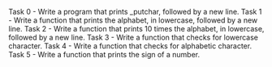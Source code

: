 Task 0 - Write a program that prints _putchar, followed by a new line.
Task 1 - Write a function that prints the alphabet, in lowercase, followed by a new line.
Task 2 - Write a function that prints 10 times the alphabet, in lowercase, followed by a new line.
Task 3 - Write a function that checks for lowercase character.
Task 4 - Write a function that checks for alphabetic character.
Task 5 - Write a function that prints the sign of a number.
